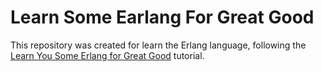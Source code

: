 # Learn Some Earlang For Great Good  

This repository was created for learn the Erlang language, following the [Learn You Some Erlang for Great Good](http://learnyousomeerlang.com/) tutorial.
